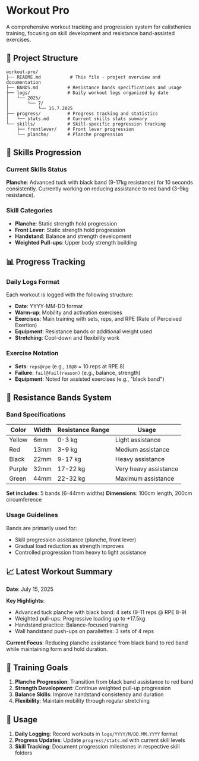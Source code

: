 # Workout Pro

A comprehensive workout tracking and progression system for calisthenics training, focusing on skill development and resistance band-assisted exercises.

## 📁 Project Structure

```
workout-pro/
├── README.md           # This file - project overview and documentation
├── BANDS.md           # Resistance bands specifications and usage
├── logs/              # Daily workout logs organized by date
│   └── 2025/
│       └── 7/
│           └── 15.7.2025
├── progress/          # Progress tracking and statistics
│   └── stats.md       # Current skills stats summary
└── skills/            # Skill-specific progression tracking
    ├── frontlever/    # Front lever progression
    └── planche/       # Planche progression
```

## 🎯 Skills Progression

### Current Skills Status

**Planche**: Advanced tuck with black band (9-17kg resistance) for 10 seconds consistently. Currently working on reducing assistance to red band (3-9kg resistance).

### Skill Categories

- **Planche**: Static strength hold progression
- **Front Lever**: Static strength hold progression
- **Handstand**: Balance and strength development
- **Weighted Pull-ups**: Upper body strength building

## 📊 Progress Tracking

### Daily Logs Format

Each workout is logged with the following structure:
- **Date**: YYYY-MM-DD format
- **Warm-up**: Mobility and activation exercises
- **Exercises**: Main training with sets, reps, and RPE (Rate of Perceived Exertion)
- **Equipment**: Resistance bands or additional weight used
- **Stretching**: Cool-down and flexibility work

### Exercise Notation

- **Sets**: `reps@rpe` (e.g., `10@8` = 10 reps at RPE 8)
- **Failure**: `fail@fail(reason)` (e.g., balance, strength)
- **Equipment**: Noted for assisted exercises (e.g., "black band")

## 🔧 Resistance Bands System

### Band Specifications

| Color    | Width | Resistance Range | Usage |
|----------|-------|------------------|--------|
| Yellow   | 6mm   | 0-3 kg          | Light assistance |
| Red      | 13mm  | 3-9 kg          | Medium assistance |
| Black    | 22mm  | 9-17 kg         | Heavy assistance |
| Purple   | 32mm  | 17-22 kg        | Very heavy assistance |
| Green    | 44mm  | 22-32 kg        | Maximum assistance |

**Set includes**: 5 bands (6-44mm widths)
**Dimensions**: 100cm length, 200cm circumference

### Usage Guidelines

Bands are primarily used for:
- Skill progression assistance (planche, front lever)
- Gradual load reduction as strength improves
- Controlled progression from heavy to light assistance

## 📈 Latest Workout Summary

**Date**: July 15, 2025

**Key Highlights**:
- Advanced tuck planche with black band: 4 sets (9-11 reps @ RPE 8-9)
- Weighted pull-ups: Progressive loading up to +17.5kg
- Handstand practice: Balance-focused training
- Wall handstand push-ups on parallettes: 3 sets of 4 reps

**Current Focus**: Reducing planche assistance from black band to red band while maintaining form and hold duration.

## 🎯 Training Goals

1. **Planche Progression**: Transition from black band assistance to red band
2. **Strength Development**: Continue weighted pull-up progression
3. **Balance Skills**: Improve handstand consistency and duration
4. **Flexibility**: Maintain mobility through regular stretching

## 📝 Usage

1. **Daily Logging**: Record workouts in `logs/YYYY/M/DD.MM.YYYY` format
2. **Progress Updates**: Update `progress/stats.md` with current skill levels
3. **Skill Tracking**: Document progression milestones in respective skill folders
